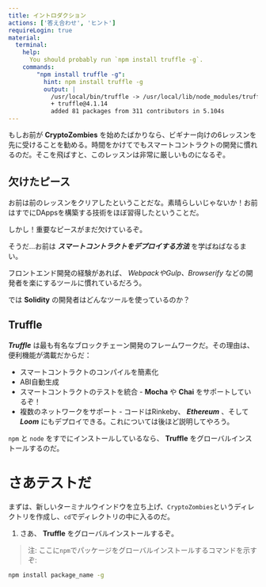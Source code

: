```yaml
---
title: イントロダクション
actions: ['答え合わせ', 'ヒント']
requireLogin: true
material:
  terminal:
    help:
      You should probably run `npm install truffle -g`.
    commands:
        "npm install truffle -g":
          hint: npm install truffle -g
          output: |
            /usr/local/bin/truffle -> /usr/local/lib/node_modules/truffle/build/cli.bundled.js
            + truffle@4.1.14
            added 81 packages from 311 contributors in 5.104s
---
```


もしお前が **CryptoZombies** を始めたばかりなら、ビギナー向けの6レッスンを先に受けることを勧める。時間をかけてでもスマートコントラクトの開発に慣れるのだ。そこを飛ばすと、このレッスンは非常に厳しいものになるぞ。

## 欠けたピース

お前は前のレッスンをクリアしたということだな。素晴らしいじゃないか！お前はすでにDAppsを構築する技術をほぼ習得したということだ。

しかし！重要なピースがまだ欠けているぞ。

そうだ…お前は **_スマートコントラクトをデプロイする方法_** を学ばねばなるまい。

フロントエンド開発の経験があれば、 *WebpackやGulp、Browserify* などの開発者を楽にするツールに慣れているだろう。

では **Solidity** の開発者はどんなツールを使っているのか？

## Truffle

**_Truffle_** は最も有名なブロックチェーン開発のフレームワークだ。その理由は、便利機能が満載だからだ：

- スマートコントラクトのコンパイルを簡素化
- ABI自動生成
- スマートコントラクトのテストを統合 -  **Mocha** や **Chai** をサポートしているぞ！
- 複数のネットワークをサポート - コードはRinkeby、 **_Ethereum_** 、そして **_Loom_** にもデプロイできる。これについては後ほど説明してやろう。

`npm` と `node` をすでにインストールしているなら、 **Truffle** をグローバルインストールするのだ。

# さあテストだ

まずは、新しいターミナルウインドウを立ち上げ、`CryptoZombies`というディレクトリを作成し、`cd`でディレクトリの中に入るのだ。

1. さあ、 **Truffle** をグローバルインストールするぞ。

 > 注: ここに`npm`でパッケージをグローバルインストールするコマンドを示すぞ:

 ```bash
 npm install package_name -g
 ```

